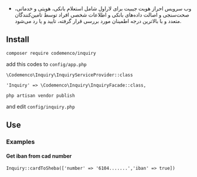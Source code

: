 - وب سرویس احراز هویت جیبیت برای لاراول شامل استعلام بانکی، هویتی و خدماتی، صحت‌سنجی و اصالت داده‌های بانکی و اطلاعات شخصی افراد توسط تامین‌کنندگان متعدد و با بالاترین درجه اطمینان مورد بررسی قرار گرفته، تایید و یا رد می‌شود.


## Install
```
composer require codemenco/inquiry
```
add this codes to `config/app.php`

```
\Codemenco\Inquiry\InquiryServiceProvider::class
```

```
'Inquiry' => \Codemenco\Inquiry\InquiryFacade::class,
```
```
php artisan vendor publish
```
and edit ``config/inquiry.php``

## Use

### Examples

#### Get iban from cad number
```
Inquiry::cardToSheba(['number' => '6104.......','iban' => true])
```
